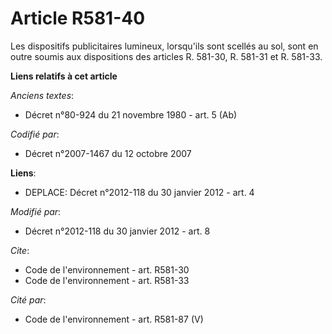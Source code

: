 # Article R581-40

Les dispositifs publicitaires lumineux, lorsqu'ils sont scellés au sol, sont en outre soumis aux dispositions des articles R.
581-30, R. 581-31 et R. 581-33.

**Liens relatifs à cet article**

_Anciens textes_:

  - Décret n°80-924 du 21 novembre 1980 - art. 5 (Ab)

_Codifié par_:

  - Décret n°2007-1467 du 12 octobre 2007

**Liens**:

  - DEPLACE: Décret n°2012-118 du 30 janvier 2012 - art. 4

_Modifié par_:

  - Décret n°2012-118 du 30 janvier 2012 - art. 8

_Cite_:

  - Code de l'environnement - art. R581-30
  - Code de l'environnement - art. R581-33

_Cité par_:

  - Code de l'environnement - art. R581-87 (V)
